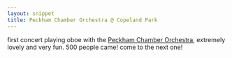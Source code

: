 ```yaml
---
layout: snippet
title: Peckham Chamber Orchestra @ Copeland Park
---
```


first concert playing oboe with the [Peckham Chamber Orchestra](https://peckhamchamberorchestra.co.uk/), extremely lovely and very fun. 500 people came! come to the next one!